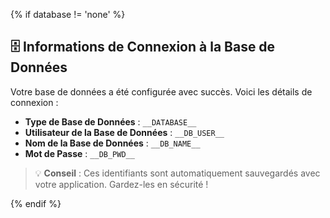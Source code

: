 {% if database != 'none' %}

## 🗄️ Informations de Connexion à la Base de Données

Votre base de données a été configurée avec succès. Voici les détails de connexion :

- **Type de Base de Données** : `__DATABASE__`
- **Utilisateur de la Base de Données** : `__DB_USER__`
- **Nom de la Base de Données** : `__DB_NAME__`
- **Mot de Passe** : `__DB_PWD__`

> 💡 **Conseil** : Ces identifiants sont automatiquement sauvegardés avec votre application. Gardez-les en sécurité !

{% endif %}

